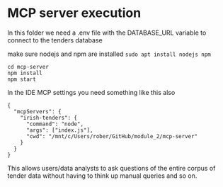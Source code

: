 # MCP server execution

In this folder we need a .env file with the DATABASE_URL variable to connect to the tenders database

make sure nodejs and npm are installed `sudo apt install nodejs npm`

```
cd mcp-server
npm install
npm start
```

In the IDE MCP settings you need something like this also

```
{
  "mcpServers": {
    "irish-tenders": {
      "command": "node",
      "args": ["index.js"],
      "cwd": "/mnt/c/Users/rober/GitHub/module_2/mcp-server"
    }
  }
}
```

This allows users/data analysts to ask questions of the entire corpus of tender data without having to think up manual queries and so on. 
